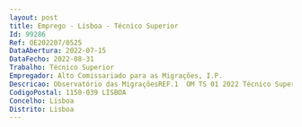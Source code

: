 ```yaml
--- 
layout: post
title: Emprego - Lisboa - Técnico Superior
Id: 99286
Ref: OE202207/0525
DataAbertura: 2022-07-15
DataFecho: 2022-08-31
Trabalho: Técnico Superior
Empregador: Alto Comissariado para as Migrações, I.P.
Descricao: Observatório das MigraçõesREF.1  OM TS 01 2022 Técnico Superior Comunicação I. Caracterização do Posto de Trabalho    atualizar e redigir conteúdos nos canais de comunicação do OM, nomeadamente no sitio da internet do OM (www.om.acm.gov.pt    disseminar resultados da produção científica acerca das migrações, nomeadamente a produção do OM    fazer anualmente um plano estratégico de sensibilização e comunicação na vertente das migrações para o OM   apoiar na organização de eventos OM (e.g. webinars, jornadas OM, Diálogos OM)   apoiar na produção de materiais de sensibilização e desconstrução de mitos acerca das migrações, a partir de conteúdos produzidos pelo OM    responder a pedidos e atendimentos na vertente das atividades do OM. II. Perfil de Competências   experiência em atualização de conteúdos de sites e de redes sociais    conhecimentos de design, nomeadamente que apoiem na produção de infografias e na paginação de edições do OM    conhecimentos de inglês  	  capacidade analítica e espírito de iniciativa,   capacidade de trabalhar em equipa.REF.2  OM TS 02 2022 Técnico Superior EditorialI. Caracterização do Posto de Trabalho   assegurar a gestão editorial das publicações das várias coleções do OM (e.g. preparação de masters de livros, revisão editorial e linguística, articulação com autores e editoria)  assegurar a gestão do acervo documental e editorial na vertente das migrações do OM,   identificar novidades da produção científica acerca das migrações,  contribuir para a disseminação do trabalho científico do OM e acompanhar as suas atividades,  apoiar na organização de eventos OM (e.g. Webinars, Jornadas OM, Diálogos OM).II. Perfil de Competências   conhecimentos e experiência profissional adequados para o desempenho das atividades    proatividade na organização da sua atividade com autonomia e definição de prioridades    conhecimentos de inglês   capacidade de comunicação escrita e verbal    polivalência e capacidade para trabalhar em equipa    capacidade de sistematização e de sintetização de informação, análise de informação com sentido crítico.
CodigoPostal: 1150-039 LISBOA
Concelho: Lisboa
Distrito: Lisboa
--- 
```

